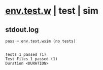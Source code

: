 # [env.test.w](../../../../../../examples/tests/sdk_tests/util/env.test.w) | test | sim

## stdout.log
```log
pass ─ env.test.wsim (no tests)
 
 
Tests 1 passed (1)
Test Files 1 passed (1)
Duration <DURATION>
```

